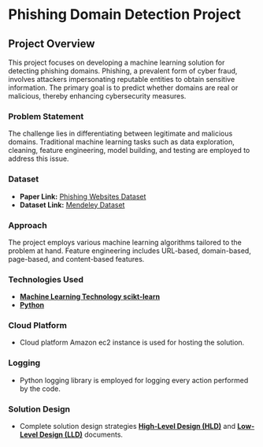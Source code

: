 # Phishing Domain Detection Project

## Project Overview
This project focuses on developing a machine learning solution for detecting phishing domains. Phishing, a prevalent form of cyber fraud, involves attackers impersonating reputable entities to obtain sensitive information. The primary goal is to predict whether domains are real or malicious, thereby enhancing cybersecurity measures.

### Problem Statement
The challenge lies in differentiating between legitimate and malicious domains. Traditional machine learning tasks such as data exploration, cleaning, feature engineering, model building, and testing are employed to address this issue.

### Dataset
- **Paper Link:** [Phishing Websites Dataset](https://www.sciencedirect.com/science/article/pii/S2352340920313202)
- **Dataset Link:** [Mendeley Dataset](https://data.mendeley.com/datasets/72ptz43s9v/1)

### Approach
The project employs various machine learning algorithms tailored to the problem at hand. Feature engineering includes URL-based, domain-based, page-based, and content-based features.

### Technologies Used
- [**Machine Learning Technology scikt-learn**](https://scikit-learn.org/stable/index.html)
- [**Python**](https://www.python.org/)

### Cloud Platform
- Cloud platform Amazon ec2 instance  is used for hosting the solution.

### Logging
- Python logging library is employed for logging every action performed by the code. 

### Solution Design
- Complete solution design strategies [**High-Level Design (HLD)**](https://github.com/HarishSaravananS/phishing-detection-with-machine-learning/blob/main/HLD%20-%20phishing-domain-detection.docx) and [**Low-Level Design (LLD)**](https://github.com/HarishSaravananS/phishing-detection-with-machine-learning/blob/main/LLD%20-%20phishing-domain-detection.docx) documents.



